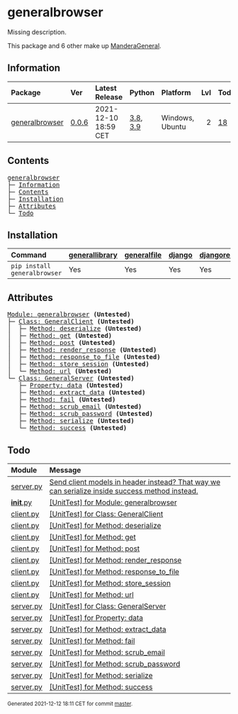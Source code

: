 # generalbrowser
Missing description.

This package and 6 other make up [ManderaGeneral](https://github.com/ManderaGeneral).

## Information
| Package                                                            | Ver                                               | Latest Release       | Python                                                                                                                   | Platform        |   Lvl | Todo                                                        | Tests   |
|:-------------------------------------------------------------------|:--------------------------------------------------|:---------------------|:-------------------------------------------------------------------------------------------------------------------------|:----------------|------:|:------------------------------------------------------------|:--------|
| [generalbrowser](https://github.com/ManderaGeneral/generalbrowser) | [0.0.6](https://pypi.org/project/generalbrowser/) | 2021-12-10 18:59 CET | [3.8](https://www.python.org/downloads/release/python-380/), [3.9](https://www.python.org/downloads/release/python-390/) | Windows, Ubuntu |     2 | [18](https://github.com/ManderaGeneral/generalbrowser#Todo) | -6.3 %  |

## Contents
<pre>
<a href='#generalbrowser'>generalbrowser</a>
├─ <a href='#Information'>Information</a>
├─ <a href='#Contents'>Contents</a>
├─ <a href='#Installation'>Installation</a>
├─ <a href='#Attributes'>Attributes</a>
└─ <a href='#Todo'>Todo</a>
</pre>

## Installation
| Command                      | <a href='https://pypi.org/project/generallibrary'>generallibrary</a>   | <a href='https://pypi.org/project/generalfile'>generalfile</a>   | <a href='https://pypi.org/project/django'>django</a>   | <a href='https://pypi.org/project/djangorestframework'>djangorestframework</a>   | <a href='https://pypi.org/project/dill'>dill</a>   | <a href='https://pypi.org/project/requests'>requests</a>   |
|:-----------------------------|:-----------------------------------------------------------------------|:-----------------------------------------------------------------|:-------------------------------------------------------|:---------------------------------------------------------------------------------|:---------------------------------------------------|:-----------------------------------------------------------|
| `pip install generalbrowser` | Yes                                                                    | Yes                                                              | Yes                                                    | Yes                                                                              | Yes                                                | Yes                                                        |

## Attributes
<pre>
<a href='https://github.com/ManderaGeneral/generalbrowser/blob/master/generalbrowser/__init__.py#L1'>Module: generalbrowser</a> <b>(Untested)</b>
├─ <a href='https://github.com/ManderaGeneral/generalbrowser/blob/master/generalbrowser/client.py#L12'>Class: GeneralClient</a> <b>(Untested)</b>
│  ├─ <a href='https://github.com/ManderaGeneral/generalbrowser/blob/master/generalbrowser/client.py#L63'>Method: deserialize</a> <b>(Untested)</b>
│  ├─ <a href='https://github.com/ManderaGeneral/generalbrowser/blob/master/generalbrowser/client.py#L58'>Method: get</a> <b>(Untested)</b>
│  ├─ <a href='https://github.com/ManderaGeneral/generalbrowser/blob/master/generalbrowser/client.py#L53'>Method: post</a> <b>(Untested)</b>
│  ├─ <a href='https://github.com/ManderaGeneral/generalbrowser/blob/master/generalbrowser/client.py#L67'>Method: render_response</a> <b>(Untested)</b>
│  ├─ <a href='https://github.com/ManderaGeneral/generalbrowser/blob/master/generalbrowser/client.py#L74'>Method: response_to_file</a> <b>(Untested)</b>
│  ├─ <a href='https://github.com/ManderaGeneral/generalbrowser/blob/master/generalbrowser/client.py#L26'>Method: store_session</a> <b>(Untested)</b>
│  └─ <a href='https://github.com/ManderaGeneral/generalbrowser/blob/master/generalbrowser/client.py#L23'>Method: url</a> <b>(Untested)</b>
└─ <a href='https://github.com/ManderaGeneral/generalbrowser/blob/master/generalbrowser/server.py#L11'>Class: GeneralServer</a> <b>(Untested)</b>
   ├─ <a href='https://github.com/ManderaGeneral/generalbrowser/blob/master/generalbrowser/server.py#L16'>Property: data</a> <b>(Untested)</b>
   ├─ <a href='https://github.com/ManderaGeneral/generalbrowser/blob/master/generalbrowser/server.py#L20'>Method: extract_data</a> <b>(Untested)</b>
   ├─ <a href='https://github.com/ManderaGeneral/generalbrowser/blob/master/generalbrowser/server.py#L44'>Method: fail</a> <b>(Untested)</b>
   ├─ <a href='https://github.com/ManderaGeneral/generalbrowser/blob/master/generalbrowser/server.py#L56'>Method: scrub_email</a> <b>(Untested)</b>
   ├─ <a href='https://github.com/ManderaGeneral/generalbrowser/blob/master/generalbrowser/server.py#L59'>Method: scrub_password</a> <b>(Untested)</b>
   ├─ <a href='https://github.com/ManderaGeneral/generalbrowser/blob/master/generalbrowser/server.py#L27'>Method: serialize</a> <b>(Untested)</b>
   └─ <a href='https://github.com/ManderaGeneral/generalbrowser/blob/master/generalbrowser/server.py#L33'>Method: success</a> <b>(Untested)</b>
</pre>

## Todo
| Module                                                                                                               | Message                                                                                                                                                                                                |
|:---------------------------------------------------------------------------------------------------------------------|:-------------------------------------------------------------------------------------------------------------------------------------------------------------------------------------------------------|
| <a href='https://github.com/ManderaGeneral/generalbrowser/blob/master/generalbrowser/server.py#L1'>server.py</a>     | <a href='https://github.com/ManderaGeneral/generalbrowser/blob/master/generalbrowser/server.py#L28'>Send client models in header instead? That way we can serialize inside success method instead.</a> |
| <a href='https://github.com/ManderaGeneral/generalbrowser/blob/master/generalbrowser/__init__.py#L1'>__init__.py</a> | <a href='https://github.com/ManderaGeneral/generalbrowser/blob/master/generalbrowser/__init__.py#L1'>[UnitTest] for Module: generalbrowser</a>                                                         |
| <a href='https://github.com/ManderaGeneral/generalbrowser/blob/master/generalbrowser/client.py#L1'>client.py</a>     | <a href='https://github.com/ManderaGeneral/generalbrowser/blob/master/generalbrowser/client.py#L12'>[UnitTest] for Class: GeneralClient</a>                                                            |
| <a href='https://github.com/ManderaGeneral/generalbrowser/blob/master/generalbrowser/client.py#L1'>client.py</a>     | <a href='https://github.com/ManderaGeneral/generalbrowser/blob/master/generalbrowser/client.py#L63'>[UnitTest] for Method: deserialize</a>                                                             |
| <a href='https://github.com/ManderaGeneral/generalbrowser/blob/master/generalbrowser/client.py#L1'>client.py</a>     | <a href='https://github.com/ManderaGeneral/generalbrowser/blob/master/generalbrowser/client.py#L58'>[UnitTest] for Method: get</a>                                                                     |
| <a href='https://github.com/ManderaGeneral/generalbrowser/blob/master/generalbrowser/client.py#L1'>client.py</a>     | <a href='https://github.com/ManderaGeneral/generalbrowser/blob/master/generalbrowser/client.py#L53'>[UnitTest] for Method: post</a>                                                                    |
| <a href='https://github.com/ManderaGeneral/generalbrowser/blob/master/generalbrowser/client.py#L1'>client.py</a>     | <a href='https://github.com/ManderaGeneral/generalbrowser/blob/master/generalbrowser/client.py#L67'>[UnitTest] for Method: render_response</a>                                                         |
| <a href='https://github.com/ManderaGeneral/generalbrowser/blob/master/generalbrowser/client.py#L1'>client.py</a>     | <a href='https://github.com/ManderaGeneral/generalbrowser/blob/master/generalbrowser/client.py#L74'>[UnitTest] for Method: response_to_file</a>                                                        |
| <a href='https://github.com/ManderaGeneral/generalbrowser/blob/master/generalbrowser/client.py#L1'>client.py</a>     | <a href='https://github.com/ManderaGeneral/generalbrowser/blob/master/generalbrowser/client.py#L26'>[UnitTest] for Method: store_session</a>                                                           |
| <a href='https://github.com/ManderaGeneral/generalbrowser/blob/master/generalbrowser/client.py#L1'>client.py</a>     | <a href='https://github.com/ManderaGeneral/generalbrowser/blob/master/generalbrowser/client.py#L23'>[UnitTest] for Method: url</a>                                                                     |
| <a href='https://github.com/ManderaGeneral/generalbrowser/blob/master/generalbrowser/server.py#L1'>server.py</a>     | <a href='https://github.com/ManderaGeneral/generalbrowser/blob/master/generalbrowser/server.py#L11'>[UnitTest] for Class: GeneralServer</a>                                                            |
| <a href='https://github.com/ManderaGeneral/generalbrowser/blob/master/generalbrowser/server.py#L1'>server.py</a>     | <a href='https://github.com/ManderaGeneral/generalbrowser/blob/master/generalbrowser/server.py#L16'>[UnitTest] for Property: data</a>                                                                  |
| <a href='https://github.com/ManderaGeneral/generalbrowser/blob/master/generalbrowser/server.py#L1'>server.py</a>     | <a href='https://github.com/ManderaGeneral/generalbrowser/blob/master/generalbrowser/server.py#L20'>[UnitTest] for Method: extract_data</a>                                                            |
| <a href='https://github.com/ManderaGeneral/generalbrowser/blob/master/generalbrowser/server.py#L1'>server.py</a>     | <a href='https://github.com/ManderaGeneral/generalbrowser/blob/master/generalbrowser/server.py#L44'>[UnitTest] for Method: fail</a>                                                                    |
| <a href='https://github.com/ManderaGeneral/generalbrowser/blob/master/generalbrowser/server.py#L1'>server.py</a>     | <a href='https://github.com/ManderaGeneral/generalbrowser/blob/master/generalbrowser/server.py#L56'>[UnitTest] for Method: scrub_email</a>                                                             |
| <a href='https://github.com/ManderaGeneral/generalbrowser/blob/master/generalbrowser/server.py#L1'>server.py</a>     | <a href='https://github.com/ManderaGeneral/generalbrowser/blob/master/generalbrowser/server.py#L59'>[UnitTest] for Method: scrub_password</a>                                                          |
| <a href='https://github.com/ManderaGeneral/generalbrowser/blob/master/generalbrowser/server.py#L1'>server.py</a>     | <a href='https://github.com/ManderaGeneral/generalbrowser/blob/master/generalbrowser/server.py#L27'>[UnitTest] for Method: serialize</a>                                                               |
| <a href='https://github.com/ManderaGeneral/generalbrowser/blob/master/generalbrowser/server.py#L1'>server.py</a>     | <a href='https://github.com/ManderaGeneral/generalbrowser/blob/master/generalbrowser/server.py#L33'>[UnitTest] for Method: success</a>                                                                 |

<sup>
Generated 2021-12-12 18:11 CET for commit <a href='https://github.com/ManderaGeneral/generalbrowser/commit/master'>master</a>.
</sup>
